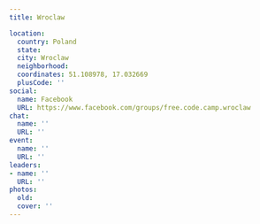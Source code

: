 ```yaml
---
title: Wroclaw

location:
  country: Poland
  state: 
  city: Wroclaw
  neighborhood: 
  coordinates: 51.108978, 17.032669
  plusCode: ''
social:
  name: Facebook
  URL: https://www.facebook.com/groups/free.code.camp.wroclaw
chat:
  name: ''
  URL: ''
event:
  name: ''
  URL: ''
leaders:
- name: ''
  URL: ''
photos:
  old: 
  cover: ''
---
```

